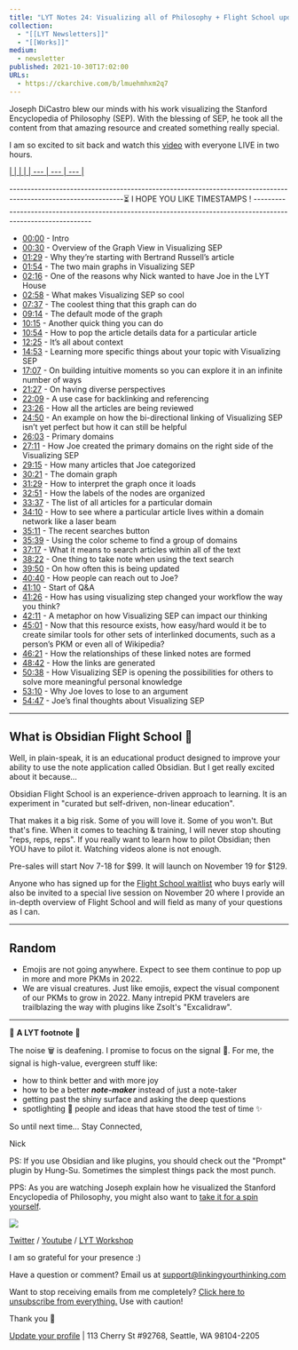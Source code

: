 ```yaml
---
title: "LYT Notes 24: Visualizing all of Philosophy + Flight School update"
collection:
  - "[[LYT Newsletters]]"
  - "[[Works]]"
medium:
  - newsletter
published: 2021-10-30T17:02:00
URLs:
  - https://ckarchive.com/b/lmuehmhxm2q7
---
```


Joseph DiCastro blew our minds with his work visualizing the Stanford Encyclopedia of Philosophy (SEP). With the blessing of SEP, he took all the content from that amazing resource and created something really special.

I am so excited to sit back and watch this [video](https://youtu.be/xrz_TvdPcy4) with everyone LIVE in two hours.

[|  |  |  |
| --- | --- | --- |](https://youtu.be/xrz_TvdPcy4)

--------------------------------------------------------------------------------------------------------------⏳ I HOPE YOU LIKE TIMESTAMPS ! --------------------------------------------------------------------------------------------------------------

* ​[00:00](https://www.youtube.com/watch?t=0s&v=xrz_TvdPcy4) - Intro
* ​[00:30](https://www.youtube.com/watch?t=30s&v=xrz_TvdPcy4) - Overview of the Graph View in Visualizing SEP
* ​[01:29](https://www.youtube.com/watch?t=89s&v=xrz_TvdPcy4) - Why they’re starting with Bertrand Russell’s article
* ​[01:54](https://www.youtube.com/watch?t=114s&v=xrz_TvdPcy4) - The two main graphs in Visualizing SEP
* ​[02:16](https://www.youtube.com/watch?t=136s&v=xrz_TvdPcy4) - One of the reasons why Nick wanted to have Joe in the LYT House
* ​[02:58](https://www.youtube.com/watch?t=178s&v=xrz_TvdPcy4) - What makes Visualizing SEP so cool
* ​[07:37](https://www.youtube.com/watch?t=457s&v=xrz_TvdPcy4) - The coolest thing that this graph can do
* ​[09:14](https://www.youtube.com/watch?t=554s&v=xrz_TvdPcy4) - The default mode of the graph
* ​[10:15](https://www.youtube.com/watch?t=615s&v=xrz_TvdPcy4) - Another quick thing you can do
* ​[10:54](https://www.youtube.com/watch?t=654s&v=xrz_TvdPcy4) - How to pop the article details data for a particular article
* ​[12:25](https://www.youtube.com/watch?t=745s&v=xrz_TvdPcy4) - It’s all about context
* ​[14:53](https://www.youtube.com/watch?t=893s&v=xrz_TvdPcy4) - Learning more specific things about your topic with Visualizing SEP
* ​[17:07](https://www.youtube.com/watch?t=1027s&v=xrz_TvdPcy4) - On building intuitive moments so you can explore it in an infinite number of ways
* ​[21:27](https://www.youtube.com/watch?t=1287s&v=xrz_TvdPcy4) - On having diverse perspectives
* ​[22:09](https://www.youtube.com/watch?t=1329s&v=xrz_TvdPcy4) - A use case for backlinking and referencing
* ​[23:26](https://www.youtube.com/watch?t=1406s&v=xrz_TvdPcy4) - How all the articles are being reviewed
* ​[24:50](https://www.youtube.com/watch?t=1490s&v=xrz_TvdPcy4) - An example on how the bi-directional linking of Visualizing SEP isn’t yet perfect but how it can still be helpful
* ​[26:03](https://www.youtube.com/watch?t=1563s&v=xrz_TvdPcy4) - Primary domains
* ​[27:11](https://www.youtube.com/watch?t=1631s&v=xrz_TvdPcy4) - How Joe created the primary domains on the right side of the Visualizing SEP
* ​[29:15](https://www.youtube.com/watch?t=1755s&v=xrz_TvdPcy4) - How many articles that Joe categorized
* ​[30:21](https://www.youtube.com/watch?t=1821s&v=xrz_TvdPcy4) - The domain graph
* ​[31:29](https://www.youtube.com/watch?t=1889s&v=xrz_TvdPcy4) - How to interpret the graph once it loads
* ​[32:51](https://www.youtube.com/watch?t=1971s&v=xrz_TvdPcy4) - How the labels of the nodes are organized
* ​[33:37](https://www.youtube.com/watch?t=2017s&v=xrz_TvdPcy4) - The list of all articles for a particular domain
* ​[34:10](https://www.youtube.com/watch?t=2050s&v=xrz_TvdPcy4) - How to see where a particular article lives within a domain network like a laser beam
* ​[35:11](https://www.youtube.com/watch?t=2111s&v=xrz_TvdPcy4) - The recent searches button
* ​[35:39](https://www.youtube.com/watch?t=2139s&v=xrz_TvdPcy4) - Using the color scheme to find a group of domains
* ​[37:17](https://www.youtube.com/watch?t=2237s&v=xrz_TvdPcy4) - What it means to search articles within all of the text
* ​[38:22](https://www.youtube.com/watch?t=2302s&v=xrz_TvdPcy4) - One thing to take note when using the text search
* ​[39:50](https://www.youtube.com/watch?t=2390s&v=xrz_TvdPcy4) - On how often this is being updated
* ​[40:40](https://www.youtube.com/watch?t=2440s&v=xrz_TvdPcy4) - How people can reach out to Joe?
* ​[41:10](https://www.youtube.com/watch?t=2470s&v=xrz_TvdPcy4) - Start of Q&A
* ​[41:26](https://www.youtube.com/watch?t=2486s&v=xrz_TvdPcy4) - How has using visualizing step changed your workflow the way you think?
* ​[42:11](https://www.youtube.com/watch?t=2531s&v=xrz_TvdPcy4) - A metaphor on how Visualizing SEP can impact our thinking
* ​[45:01](https://www.youtube.com/watch?t=2701s&v=xrz_TvdPcy4) - Now that this resource exists, how easy/hard would it be to create similar tools for other sets of interlinked documents, such as a person’s PKM or even all of Wikipedia?
* ​[46:21](https://www.youtube.com/watch?t=2781s&v=xrz_TvdPcy4) - How the relationships of these linked notes are formed
* ​[48:42](https://www.youtube.com/watch?t=2922s&v=xrz_TvdPcy4) - How the links are generated
* ​[50:38](https://www.youtube.com/watch?t=3038s&v=xrz_TvdPcy4) - How Visualizing SEP is opening the possibilities for others to solve more meaningful personal knowledge
* ​[53:10](https://www.youtube.com/watch?t=3190s&v=xrz_TvdPcy4) - Why Joe loves to lose to an argument
* ​[54:47](https://www.youtube.com/watch?t=3287s&v=xrz_TvdPcy4) - Joe’s final thoughts about Visualizing SEP

---

## What is Obsidian Flight School 🚀

Well, in plain-speak, it is an educational product designed to improve your ability to use the note application called Obsidian. But I get really excited about it because…

Obsidian Flight School is an experience-driven approach to learning.
It is an experiment in "curated but self-driven, non-linear education".

That makes it a big risk. Some of you will love it. Some of you won't. But that's fine. When it comes to teaching & training, I will never stop shouting "reps, reps, reps". If you really want to learn how to pilot Obsidian; then YOU have to pilot it. Watching videos alone is not enough.

Pre-sales will start Nov 7-18 for $99. It will launch on November 19 for $129.

Anyone who has signed up for the [Flight School waitlist](https://lyt.ck.page/ace689c709) who buys early will also be invited to a special live session on November 20 where I provide an in-depth overview of Flight School and will field as many of your questions as I can.

---

## Random

* Emojis are not going anywhere. Expect to see them continue to pop up in more and more PKMs in 2022.
* We are visual creatures. Just like emojis, expect the visual component of our PKMs to grow in 2022. Many intrepid PKM travelers are trailblazing the way with plugins like Zsolt's "Excalidraw".

---

👣 **A LYT footnote** 🎵

The noise 🗑 is deafening. I promise to focus on the signal 🌿. For me, the signal is high-value, evergreen stuff like:

* how to think better and with more joy
* how to be a better ***note-maker*** instead of just a note-taker
* getting past the shiny surface and asking the deep questions
* spotlighting 🔦 people and ideas that have stood the test of time ✨

So until next time… Stay Connected,

Nick

PS: If you use Obsidian and like plugins, you should check out the "Prompt" plugin by Hung-Su. Sometimes the simplest things pack the most punch.

PPS: As you are watching Joseph explain how he visualized the Stanford Encyclopedia of Philosophy, you might also want to [take it for a spin yourself](https://www.visualizingsep.com/#/entries/schopenhauer/).

![](https://embed.filekitcdn.com/e/dv87Nny89souiCFyZqnEgh/t5xLoqQjMXTWs4akdeAMSG/email)

[Twitter](https://twitter.com/NickMilo) / [Youtube](https://www.youtube.com/channel/UC85D7ERwhke7wVqskV_DZUA) / [LYT Workshop](https://www.linkingyourthinking.com/)

I am so grateful for your presence :)

Have a question or comment? Email us at
[support@linkingyourthinking.com](mailto:support@linkingyourthinking.com)

Want to stop receiving emails from me completely? [Click here to unsubscribe from everything.](https://preview.convertkit-mail2.com/unsubscribe) Use with caution!

Thank you 🙏

[Update your profile](https://preview.convertkit-mail2.com/preferences) | 113 Cherry St #92768, Seattle, WA 98104-2205

